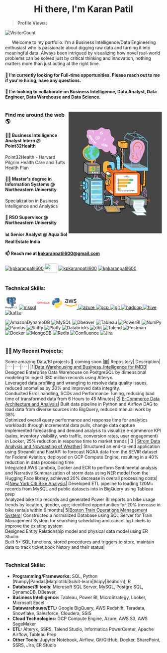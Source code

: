 <h1 align="center">Hi there, I'm Karan Patil</h1>

> **Profile Views:**

 ![VisitorCount](https://profile-counter.glitch.me/{kpkaranpatil600}/count.svg) </h1>


&ensp; &ensp;  Welcome to my portfolio. I'm a Business Intelligence/Data Engineering enthusiast who is passionate about digging raw data and turning it into meaningful data. Always been intrigued by visualizing how novel real-world problems can be solved just by critical thinking and innovation, nothing matters more than just acting at the right time. 
#### 🔭 I’m currently looking for Full-time opportunities. Please reach out to me if you're hiring, have any questions. 
####  👯 I’m looking to collaborate on Business Intelligence, Data Analyst, Data Engineer, Data Warehouse and Data Science. 
#

<img align='right' src='https://github.com/kpkaranpatil600/kpkaranpatil600/blob/main/data.gif' height='390' width='300'>

<h3> Find me around the web 🌎 </h3>

#### 🧑‍💻 Business Intelligence Analyst Intern @ Point32Health

 Point32Health - Harvard Pilgrim Health Care and Tufts Health Plan

#### 👨‍🎓 Master's degree in Information Systems  @ Northeastern University
 Specialization in Business Intelligence and Analytics

#### 👥 RSO Supervisor @ Northeastern University

#### 📊 Senior Analyst @ Aqua Sol Real Estate India


#### 📫 Reach me at <a href = "mailto: kpkaranpatil600@gmail.com">kpkaranpatil600@gmail.com</a>  </h3>

<a href="https://linkedin.com/in/kpkaranpatil600" target="blank"><img align="center" src="https://raw.githubusercontent.com/rahuldkjain/github-profile-readme-generator/master/src/images/icons/Social/linked-in-alt.svg" alt="kpkaranpatil600" height="30" width="40" /></a>
<a href="https://www.instagram.com/karan.patil600/" target="blank"><img align="center" src="https://cdn.jsdelivr.net/npm/simple-icons@3.0.1/icons/instagram.svg" alt="" height="30" width="40" /></a>
  <a href="https://www.hackerrank.com/kpkaranpatil600" target="blank"><img align="center" src="https://raw.githubusercontent.com/rahuldkjain/github-profile-readme-generator/master/src/images/icons/Social/hackerrank.svg" alt="kpkaranpatil600" height="30" width="40" /></a>
<a href="https://www.leetcode.com/kpkaranpatil600" target="blank"><img align="center" src="https://raw.githubusercontent.com/rahuldkjain/github-profile-readme-generator/master/src/images/icons/Social/leet-code.svg" alt="kpkaranpatil600" height="30" width="40" /></a>
</p>

#
###  Technical Skills:
 
<a href="https://www.postgresql.org" target="_blank" rel="noreferrer"> <img src="https://raw.githubusercontent.com/devicons/devicon/master/icons/postgresql/postgresql-original-wordmark.svg" alt="postgresql" width="40" height="40"/></a> 
<a href="https://www.microsoft.com/en-us/sql-server" target="_blank" rel="noreferrer"> <img src="https://www.svgrepo.com/show/303229/microsoft-sql-server-logo.svg" alt="mssql" width="40" height="40"/></a> 
 <a href="https://www.oracle.com/" target="_blank" rel="noreferrer"> <img src="https://raw.githubusercontent.com/devicons/devicon/master/icons/oracle/oracle-original.svg" alt="oracle" width="40" height="40"/></a> 
 <a href="https://www.python.org" target="_blank" rel="noreferrer"> <img src="https://raw.githubusercontent.com/devicons/devicon/master/icons/python/python-original.svg" alt="python" width="40" height="40"/></a> 
<a href="https://aws.amazon.com" target="_blank" rel="noreferrer"> <img src="https://raw.githubusercontent.com/devicons/devicon/master/icons/amazonwebservices/amazonwebservices-original-wordmark.svg" alt="aws" width="40" height="40"/> </a> 
 <a href="https://azure.microsoft.com/en-in/" target="_blank" rel="noreferrer"> <img src="https://www.vectorlogo.zone/logos/microsoft_azure/microsoft_azure-icon.svg" alt="azure" width="40" height="40"/> </a> 
 <a href="https://cloud.google.com" target="_blank" rel="noreferrer"> <img src="https://www.vectorlogo.zone/logos/google_cloud/google_cloud-icon.svg" alt="gcp" width="40" height="40"/> </a> 
 <a href="https://git-scm.com/" target="_blank" rel="noreferrer"> <img src="https://www.vectorlogo.zone/logos/git-scm/git-scm-icon.svg" alt="git" width="40" height="40"/> </a> 
 <a href="https://hadoop.apache.org/" target="_blank" rel="noreferrer"> <img src="https://www.vectorlogo.zone/logos/apache_hadoop/apache_hadoop-icon.svg" alt="hadoop" width="40" height="40"/> </a> 
 <a href="https://hive.apache.org/" target="_blank" rel="noreferrer"> <img src="https://www.vectorlogo.zone/logos/apache_hive/apache_hive-icon.svg" alt="hive" width="40" height="40"/> </a> 
 <a href="https://kafka.apache.org/" target="_blank" rel="noreferrer"> <img src="https://www.vectorlogo.zone/logos/apache_kafka/apache_kafka-icon.svg" alt="kafka" width="40" height="40"/> </a> 
 
![AmazonDynamoDB](https://img.shields.io/badge/Amazon%20DynamoDB-4053D6?style=for-the-badge&logo=Amazon%20DynamoDB&logoColor=white) 
![MySQL](https://img.shields.io/badge/mysql-%2300f.svg?style=for-the-badge&logo=mysql&logoColor=white)  ![Dbeaver](https://img.shields.io/badge/dbeaver-382923?style=for-the-badge&logo=dbeaver&logoColor=white)
![Tableau](https://img.shields.io/badge/Tableau-E97627?style=for-the-badge&logo=Tableau&logoColor=white)
![PowerBI](https://img.shields.io/badge/PowerBI-F2C811?style=for-the-badge&logo=Power%20BI&logoColor=white)
![NumPy](https://img.shields.io/badge/numpy-%23013243.svg?style=for-the-badge&logo=numpy&logoColor=white) 
![Pandas](https://img.shields.io/badge/pandas-%23150458.svg?style=for-the-badge&logo=pandas&logoColor=white)
![SciPy](https://img.shields.io/badge/SciPy-%230C55A5.svg?style=for-the-badge&logo=scipy&logoColor=%white)
![Plotly](https://img.shields.io/badge/Plotly-%233F4F75.svg?style=for-the-badge&logo=plotly&logoColor=white)
![Databricks](https://img.shields.io/badge/Databricks-FF3621?style=for-the-badge&logo=Databricks&logoColor=white)
![dbt](https://img.shields.io/badge/dbt-FF694B?style=for-the-badge&logo=dbt&logoColor=white)
![Talend](https://img.shields.io/badge/Talend-FF6D70?style=for-the-badge&logo=Talend&logoColor=white)
![Postman](https://img.shields.io/badge/Postman-FF6C37?style=for-the-badge&logo=Postman&logoColor=white)
   ![Docker](https://img.shields.io/badge/docker-%230db7ed.svg?style=for-the-badge&logo=docker&logoColor=white) 
  ![MongoDB](https://img.shields.io/badge/MongoDB-%234ea94b.svg?style=for-the-badge&logo=mongodb&logoColor=white) 
  ![Redis](https://img.shields.io/badge/redis-%23DD0031.svg?style=for-the-badge&logo=redis&logoColor=white) 
  ![Confluence](https://img.shields.io/badge/confluence-%23172BF4.svg?style=for-the-badge&logo=confluence&logoColor=white)
  ![Jira](https://img.shields.io/badge/jira-%230A0FFF.svg?style=for-the-badge&logo=jira&logoColor=white) 

  #
### 🧑‍💻 My Recent Projects:
Some amazing Data/BI projects 🚀 coming soon
|䷛| Repository| Description|
|---|---|---|
|1️|[Data Warehousing and Business_Intelligence for IMDB](https://github.com/kpkaranpatil600/IMDB_Database_Warehousing_and_Business_Intelligence/blob/main/README.md)| Designed Enterprise Data Warehouse on PostgreSQL by dimensional modeling to ingest 380 million records using Alteryx. <br/>  Leveraged data profiling and wrangling to resolve data quality issues, reduced anomalies by 30% and improved data integrity. <br/> Conducted Error handling, SCDs and Performance Tuning, reducing load time of transformed data from 6 Hours to 45 Minutes|
2| [E-Commerce Data Architecture and Analysis]()| Built data pipeline in Python and Airflow DAG to load data from diverse sources into BigQuery, reduced manual work by 38% <br/>	Optimized overall query performance and response time for analytics workloads through incremental data pulls, change data capture <br/> Implemented forecasting and demand analysis to visualize e-commerce KPI (sales, inventory visibility, web traffic, conversion rates, user engagement) in Looker, 25% reduction in response time to market trends |
3 | [Strom Data Analysis and Nowcasting of Weather]()| Structured an end-to-end application using Streamlit and FastAPI to forecast NOAA data from the SEVIR dataset for Federal Aviation; deployed on GCP Compute Engine, resulting in a 40% reduction in data processing time <br/> Integrated AWS Lambda, Docker and ECR to perform Sentimental analysis and Narrative Summarization of storm data using NER model from the Hugging Face library, achieved 20% decrease in overall processing costs|
4|[New York Citi Bike Analysis]()| Developed ETL pipeline to loading 120M+ records from MySQL and public datasets into in BigQuery using Tableau prep <br/> Analyzed bike trip records and generated Power BI reports on bike usage trends by location, gender, age; identified opportunities for 20% increase in bike rentals within 6 months|
5|[Boston Train Operations Management System]()| Constructed a normalized Database using SQL Server for Train Management System for searching scheduling and canceling tickets to improve the existing system <br/> Designed Entity Relationship model and physical data model using ER Studio <br/> Built 5+ SQL functions, stored procedures and triggers to store, maintain data to track ticket book history and their status| 



#

 


 ### Technical Skills:

* **Programming/Frameworks:** SQL, Python (Numpy|Pandas|Matplotlib|Scikit-learn|Scipy|Seaborn), R
* **Database/BI tools:** Microsoft SQL Server, MySQL, Postgre SQL, DynamoDB, DBeaver, 
* **Business Intelligence:** Tableau, Power BI, MicroStrategy, Looker, Microsoft Excel
* **Datawarehouse/ETL:**  Google BigQuery, AWS Redshift, Teradata, Snowflake, Salesforce, Cloudera, SSIS
* **Cloud Technologies:** GCP Compute Engine, Azure, AWS S3, AWS SageMaker 
* **ETL:** Alteryx, SSRS, Talend Studio, Informatica PowerCenter, Apache Airflow, Tableau Prep
* **Other Tools:** Jupyter Notebook, Airflow, Git/GitHub, Docker, SharePoint, SSRS, Jira, ER Studio
